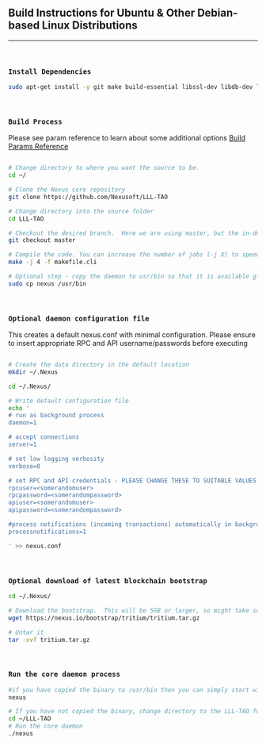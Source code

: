 ## Build Instructions for Ubuntu & Other Debian-based Linux Distributions

-----------------------------------
<br />

### `Install Dependencies`       

```sh
sudo apt-get install -y git make build-essential libssl-dev libdb-dev libdb++-dev
```
<br />

### `Build Process`


Please see param reference to learn about some additional options
[Build Params Reference](build-params-reference.md)

```sh

# Change directory to where you want the source to be.
cd ~/

# Clone the Nexus core repository
git clone https://github.com/Nexusoft/LLL-TAO

# Change directory into the source folder
cd LLL-TAO 

# Checkout the desired branch.  Here we are using master, but the in-development branch is `merging`
git checkout master

# Compile the code. You can increase the number of jobs (-j X) to speed up compilation, if you have CPU and RAM available 
make -j 4 -f makefile.cli

# Optional step - copy the daemon to usr/bin so that it is available globally
sudo cp nexus /usr/bin 

```
<br />

### `Optional daemon configuration file`

This creates a default nexus.conf with minimal configuration.  Please ensure to insert appropriate RPC and API username/passwords before executing

```sh

# Create the data directory in the default location
mkdir ~/.Nexus

cd ~/.Nexus/

# Write default configuration file
echo '
# run as background process
daemon=1

# accept connections
server=1

# set low logging verbosity
verbose=0

# set RPC and API credentials - PLEASE CHANGE THESE TO SUITABLE VALUES
rpcuser=<somerandomuser>
rpcpassword=<somerandompassword>
apiuser=<somerandomuser>
apipassword=<somerandompassword>

#process notifications (incoming transactions) automatically in background process
processnotifications=1

' >> nexus.conf

```
<br />

### `Optional download of latest blockchain bootstrap`

```sh
cd ~/.Nexus/

# Download the bootstrap.  This will be 5GB or larger, so might take some time depending on your connection
wget https://nexus.io/bootstrap/tritium/tritium.tar.gz

# Untar it
tar -xvf tritium.tar.gz

```
<br />

### `Run the core daemon process`

```sh
#if you have copied the binary to /usr/bin then you can simply start with this
nexus

# If you have not copied the binary, change directory to the LLL-TAO folder and run this
cd ~/LLL-TAO
# Run the core daemon 
./nexus
```